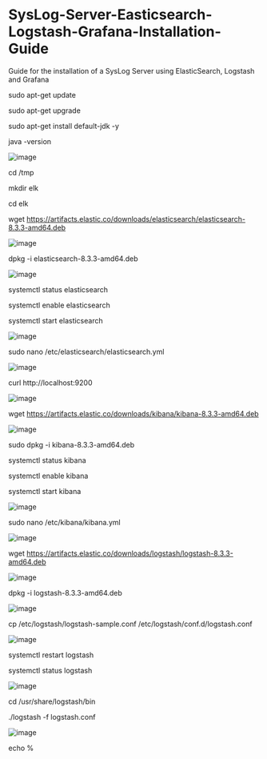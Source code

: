 # SysLog-Server-Easticsearch-Logstash-Grafana-Installation-Guide
Guide for the installation of a SysLog Server using ElasticSearch, Logstash and Grafana

sudo apt-get update

sudo apt-get upgrade

sudo apt-get install default-jdk -y

java -version

![image](https://user-images.githubusercontent.com/20743678/184070434-bc16f6f0-4988-41e1-950c-6a948c037ea9.png)

cd /tmp

mkdir elk

cd elk

wget https://artifacts.elastic.co/downloads/elasticsearch/elasticsearch-8.3.3-amd64.deb

![image](https://user-images.githubusercontent.com/20743678/184342967-923fef8b-8823-4705-bc64-ba3897e62fed.png)

dpkg -i elasticsearch-8.3.3-amd64.deb

![image](https://user-images.githubusercontent.com/20743678/184346009-ef368693-3aaa-40d1-9daf-5aada666105d.png)

systemctl status elasticsearch

systemctl enable elasticsearch

systemctl start elasticsearch

![image](https://user-images.githubusercontent.com/20743678/184346309-4cad6569-f916-43ab-b9cd-946e90c2293e.png)

sudo nano /etc/elasticsearch/elasticsearch.yml

![image](https://user-images.githubusercontent.com/20743678/184347029-c392cbe8-08f9-4748-afc7-401219292fae.png)

curl http://localhost:9200

![image](https://user-images.githubusercontent.com/20743678/184349689-c01d38e1-a766-44dc-9856-475d935d729d.png)

wget https://artifacts.elastic.co/downloads/kibana/kibana-8.3.3-amd64.deb

![image](https://user-images.githubusercontent.com/20743678/184352101-724c8ef0-6122-4be5-9bea-71f9c1823dd4.png)

sudo dpkg -i kibana-8.3.3-amd64.deb 

systemctl status kibana

systemctl enable kibana

systemctl start kibana

![image](https://user-images.githubusercontent.com/20743678/184352743-c2292d39-4934-42ee-a32e-1c0a6181b738.png)

sudo nano /etc/kibana/kibana.yml

![image](https://user-images.githubusercontent.com/20743678/184353068-1fdfc01d-b147-4055-a137-bee8e7a93912.png)

wget https://artifacts.elastic.co/downloads/logstash/logstash-8.3.3-amd64.deb

![image](https://user-images.githubusercontent.com/20743678/184356280-102fa646-febd-405b-bbe4-95a799803fa2.png)

dpkg -i logstash-8.3.3-amd64.deb

![image](https://user-images.githubusercontent.com/20743678/184356389-08aded38-6222-47b8-a7b0-e809d7543794.png)

cp /etc/logstash/logstash-sample.conf /etc/logstash/conf.d/logstash.conf

![image](https://user-images.githubusercontent.com/20743678/184357092-ca5e35de-bed1-4451-ab0f-d1a8a22f31dd.png)

systemctl restart logstash

systemctl status logstash

![image](https://user-images.githubusercontent.com/20743678/184357410-80c41df3-10fd-4acc-9647-92d97d419617.png)

cd /usr/share/logstash/bin

./logstash -f logstash.conf

![image](https://user-images.githubusercontent.com/20743678/184357860-0ff41bf0-754d-4a25-a5be-e2f50beeeea4.png)

echo %
